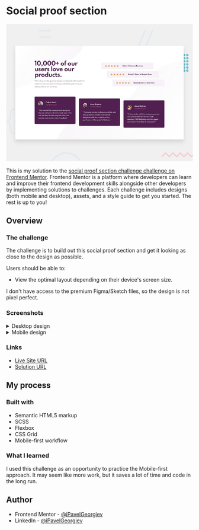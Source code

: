 # Social proof section

![Responsive mockup](design/desktop-preview.jpg)

This is my solution to the [social proof section challenge challenge on Frontend Mentor](https://www.frontendmentor.io/challenges/social-proof-section-6e0qTv_bA). Frontend Mentor is a platform where developers can learn and improve their frontend development skills alongside other developers by implementing solutions to challenges. Each challenge includes designs (both mobile and desktop), assets, and a style guide to get you started. The rest is up to you!

## Overview

### The challenge

The challenge is to build out this social proof section and get it looking as close to the design as possible.

Users should be able to:

- View the optimal layout depending on their device's screen size.

I don't have access to the premium Figma/Sketch files, so the design is not pixel perfect.

### Screenshots

<details>
  <summary>Desktop design</summary>

  ![Screenshot of desktop view](design/desktop-design.jpg)
</details>

<details>
  <summary>Mobile design</summary>

  ![Screenshot of mobile view](design/mobile-design.jpg)
</details>

### Links

- [Live Site URL](https://pavel-frontend-mentor.github.io/social-proof-section/)
- [Solution URL](https://www.frontendmentor.io/solutions/social-proof-section-h9dXlr3dB)

## My process

### Built with

- Semantic HTML5 markup
- SCSS
- Flexbox
- CSS Grid
- Mobile-first workflow

### What I learned

I used this challenge as an opportunity to practice the Mobile-first approach. It may seem like more work, but it saves a lot of time and code in the long run.

## Author

- Frontend Mentor - [@iPavelGeorgiev](https://www.frontendmentor.io/profile/iPavelGeorgiev)
- LinkedIn - [@iPavelGeorgiev](https://www.linkedin.com/in/ipavelgeorgiev/)